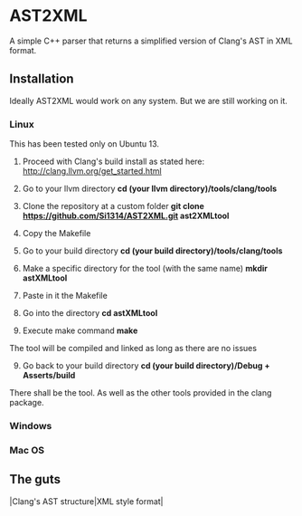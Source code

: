 # __AST2XML__

A simple C++ parser that returns a simplified version of Clang's AST in XML format.

## Installation

Ideally AST2XML would work on any system. But we are still working on it.

### Linux

This has been tested only on Ubuntu 13.

1. Proceed with Clang's build install as stated here:
	http://clang.llvm.org/get_started.html

2. Go to your llvm directory **cd (your llvm directory)/tools/clang/tools**

3. Clone the repository at a custom folder **git clone https://github.com/Si1314/AST2XML.git ast2XMLtool**

4. Copy the Makefile

5. Go to your build directory **cd (your build directory)/tools/clang/tools**

6. Make a specific directory for the tool (with the same name) **mkdir astXMLtool**

7. Paste in it the Makefile

8. Go into the directory **cd astXMLtool**

8. Execute make command **make**

The tool will be compiled and linked as long as there are no issues

9. Go back to your build directory **cd (your build directory)/Debug + Asserts/build**

There shall be the tool. As well as the other tools provided in the clang package.

### Windows

### Mac OS

## The guts

|Clang's AST structure|XML style format|